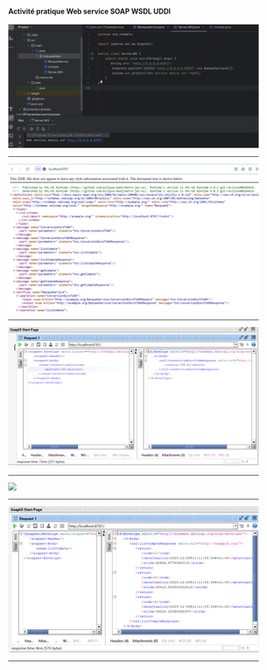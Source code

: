 <h4>Activité pratique Web service SOAP WSDL UDDl</h4>

<img src="Captures/webservice1.png">
<hr/>
<img src="Captures/webservice2.png">
<hr/>
<img src="Captures/soapui1.png">
<hr/>
<img src="Captures/oapui2.png">
<hr/>
<img src="Captures/soapui3.png">
<hr/>
